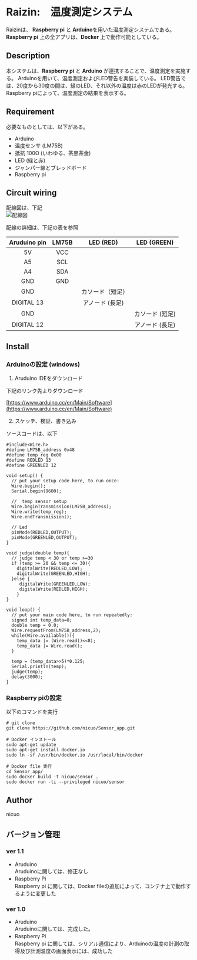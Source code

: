 Raizin:　温度測定システム
=============================

Raizinは、 **Raspberry pi** と **Arduino**を用いた温度測定システムである。<br>
**Raspberry pi** 上の全アプリは、**Docker** 上で動作可能としている。

Description
-----------
本システムは、**Raspberry pi** と **Arduino** が連携することで、温度測定を実施する。
Arduinoを用いて、温度測定およびLED警告を実装している。
LED警告では、20度から30度の間は、緑のLED、それ以外の温度は赤のLEDが発光する。
Raspberry piによって、温度測定の結果を表示する。

Requirement
-----------
必要なものとしては、以下がある。
* Arduino
* 温度センサ (LM75B)
* 抵抗 100Ω (いわゆる、茶黒茶金)
* LED (緑と赤)
* ジャンパー線とブレッドボード
* Raspberry pi

Circuit wiring
----------

配線図は、下記 <br>
![配線図](https://cloud.githubusercontent.com/assets/14259271/26763300/b7287e98-498b-11e7-8cd3-93667b49b096.jpg)

配線の詳細は、下記の表を参照

| Aruduino pin  | LM75B | LED (RED)       | LED (GREEN)   |
|:-------------:|:-----:|:---------------:|:-------------:|
|       5V      |  VCC  |                 |               |
|       A5      |  SCL  |                 |               |
|       A4      |  SDA  |                 |               |
|       GND     |  GND  |                 |               |
|       GND     |       |カソード（短足）　 |               |
|   DIGITAL 13  |       |アノード (長足)   |               |
|       GND     |       |                 |カソード (短足) |
|   DIGITAL 12  |       |                 |アノード (長足) |      

Install
------------

### Arduinoの設定 (windows)

1. Aruduino IDEをダウンロード

下記のリンク先よりダウンロード

[https://www.arduino.cc/en/Main/Software](https://www.arduino.cc/en/Main/Software)

2. スケッチ、検証、書き込み

ソースコードは、以下
```
#include<Wire.h>
#define LM75B_address 0x48
#define temp_reg 0x00
#define REDLED 13
#define GREENLED 12

void setup() {
  // put your setup code here, to run once:
  Wire.begin();
  Serial.begin(9600);

  //  temp sensor setup
  Wire.beginTransmission(LM75B_address);
  Wire.write(temp_reg);
  Wire.endTransmission();

  // Led
  pinMode(REDLED,OUTPUT);
  pinMode(GREENLED,OUTPUT);
}

void judge(double temp){
  // judge temp < 30 or temp >=30
  if (temp >= 20 && temp <= 30){
    digitalWrite(REDLED,LOW);
    digitalWrite(GREENLED,HIGH);
  }else {
     digitalWrite(GREENLED,LOW);
     digitalWrite(REDLED,HIGH);
    }
}

void loop() {
  // put your main code here, to run repeatedly:
  signed int temp_data=0;
  double temp = 0.0;
  Wire.requestFrom(LM75B_address,2);
  while(Wire.available()){
    temp_data |= (Wire.read()<<8);
    temp_data |= Wire.read();
  }

  temp = (temp_data>>5)*0.125;
  Serial.println(temp);
  judge(temp);
  delay(3000);
}
```

### Raspberry piの設定

以下のコマンドを実行
```
# git clone
git clone https://github.com/nicuo/Sensor_app.git

# Docker インストール
sudo apt-get update
sudo apt-get install docker.io
sudo ln -sf /usr/bin/docker.io /usr/local/bin/docker

# Docker file 実行
cd Sensor_app/
sudo docker build -t nicuo/sensor .
sudo docker run -ti --privileged nicuo/sensor
```

Author
------------
nicuo

バージョン管理
-------------

### ver 1.1
* Aruduino <br>
Aruduinoに関しては、修正なし
* Raspberry Pi　<br>
Raspberry pi に関しては、Docker fileの追加によって、コンテナ上で動作するように変更した

### ver 1.0
* Aruduino <br>
Aruduinoに関しては、完成した。
* Raspberry Pi　<br>
Raspberry pi に関しては、シリアル通信により、Arduinoの温度の計測の取得及び計測温度の画面表示には、成功した
